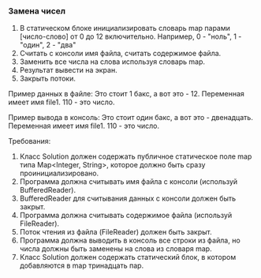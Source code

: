 
### Замена чисел

1. В статическом блоке инициализировать словарь map парами [число-слово] от 0 до 12 включительно.
Например, 0 - &quot;ноль&quot;, 1 - &quot;один&quot;, 2 - &quot;два&quot;
2. Считать с консоли имя файла, считать содержимое файла.
3. Заменить все числа на слова используя словарь map.
4. Результат вывести на экран.
5. Закрыть потоки.

Пример данных в файле:
Это стоит 1 бакс, а вот это - 12.
Переменная имеет имя file1.
110 - это число.

Пример вывода в консоль:
Это стоит один бакс, а вот это - двенадцать.
Переменная имеет имя file1.
110 - это число.


Требования:
1.	Класс Solution должен содержать публичное статическое поле map типа Map&lt;Integer, String&gt;, которое должно быть сразу проинициализировано.
2.	Программа должна считывать имя файла с консоли (используй BufferedReader).
3.	BufferedReader для считывания данных с консоли должен быть закрыт.
4.	Программа должна считывать содержимое файла (используй FileReader).
5.	Поток чтения из файла (FileReader) должен быть закрыт.
6.	Программа должна выводить в консоль все строки из файла, но числа должны быть заменены на слова из словаря map.
7.	Класс Solution должен содержать статический блок, в котором добавляются в map тринадцать пар.


